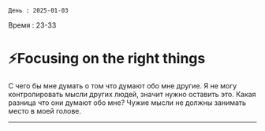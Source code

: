 	День : 2025-01-03 
Время : 23-33



# ⚡Focusing on the right things


С чего бы мне думать о том что думают обо мне другие. Я не могу контролировать мысли других людей, значит нужно оставить это. Какая разница что они думают обо мне? Чужие мысли не должны занимать место в моей голове. 


---

